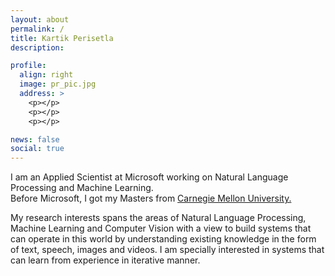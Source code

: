 ```yaml
---
layout: about
permalink: /
title: Kartik Perisetla
description:

profile:
  align: right
  image: pr_pic.jpg
  address: >
    <p></p>
    <p></p>
    <p></p>

news: false
social: true
---
```


I am an Applied Scientist at Microsoft working on Natural Language Processing and Machine Learning.<br/>
Before Microsoft, I got my Masters from <a href="http://cmu.edu/">Carnegie Mellon University.</a>

My research interests spans the areas of Natural Language Processing, Machine Learning and Computer Vision with a view to build systems that can operate in this world by understanding existing knowledge in the form of text, speech, images and videos. I am specially interested in systems that can learn from experience in iterative manner.
